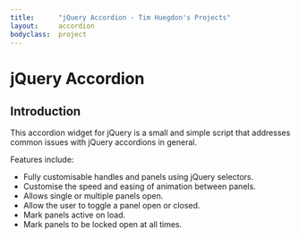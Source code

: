 ```yaml
---
title:      "jQuery Accordion - Tim Huegdon's Projects"
layout:     accordion
bodyclass:  project
---
```

# jQuery Accordion

## Introduction

This accordion widget for jQuery is a small and simple script that addresses
common issues with jQuery accordions in general.

Features include:

 *  Fully customisable handles and panels using jQuery selectors.
 *  Customise the speed and easing of animation between panels.
 *  Allows single or multiple panels open.
 *  Allow the user to toggle a panel open or closed.
 *  Mark panels active on load.
 *  Mark panels to be locked open at all times.
